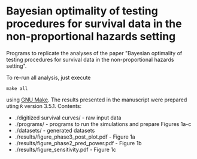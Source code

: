 # Bayesian optimality of testing procedures for survival data in the non-proportional hazards setting
Programs to replicate the analyses of the paper "Bayesian optimality of testing procedures for survival data in the non-proportional hazards setting".

To re-run all analysis, just execute 
```
make all
```
using [GNU Make](https://www.gnu.org/software/make/). The results presented in the manuscript were prepared uting `R` version 3.5.1.
Contents:
* ./digitized survival curves/ - raw input data
* ./programs/ - programs to run the simulations and prepare Figures 1a-c
* ./datasets/ - generated datasets
* ./results/figure_phase3_post_plot.pdf - Figure 1a
* ./results/figure_phase2_pred_power.pdf - Figure 1b
* ./results/figure_sensitivity.pdf - Figure 1c
